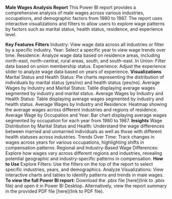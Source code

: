 **Male Wages Analysis Report**
This Power BI report provides a comprehensive analysis of male wages across various industries, occupations, and demographic factors from 1980 to 1987. The report uses interactive visualizations and filters to allow users to explore wage patterns by factors such as marital status, health status, residence, and experience level.

**Key Features**
**Filters**
Industry: View wage data across all industries or filter by a specific industry.
Year: Select a specific year to view wage trends over time.
Residence: Analyze wage data based on residence areas, including north-east, north-central, rural areas, south, and south-east.
In Union: Filter data based on union membership status.
Experience: Adjust the experience slider to analyze wage data based on years of experience.
**Visualizations**
Marital Status and Health Status: Pie charts representing the distribution of individuals by marital status (yes/no) and health status (yes/no).
Average Wages by Industry and Marital Status: Table displaying average wages segmented by industry and marital status.
Average Wages by Industry and Health Status: Table displaying average wages segmented by industry and health status.
Average Wages by Industry and Residence: Heatmap showing the average wages across different industries and regions of residence.
Average Wage by Occupation and Year: Bar chart displaying average wages segmented by occupation for each year from 1980 to 1987.
**Insights**
Wage Distribution by Marital Status and Health: Understand the wage differences between married and unmarried individuals as well as those with different health statuses across industries.
Trends Over Time: Track changes in wages across years for various occupations, highlighting shifts in compensation patterns.
Regional and Industry-Based Wage Differences: Explore how wages vary across different regions and industries, revealing potential geographic and industry-specific patterns in compensation.
**How to Use**
Explore Filters: Use the filters on the top of the report to select specific industries, years, and demographics.
Analyze Visualizations: View interactive charts and tables to identify patterns and trends in male wages.
**To view the full Power BI report:**
Download the .pbix file [here](link to .pbix file) and open it in Power BI Desktop.
Alternatively, view the report summary in the provided PDF file [here](link to PDF file).
